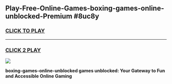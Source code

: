 
## Play-Free-Online-Games-boxing-games-online-unblocked-Premium #8uc8y
<h3>
<a href="https://premium.freeplayer.one?title=boxing-games-online-unblocked&ref=8M">CLICK TO PLAY</a></h3>
<hr>

<h3>
<a href="https://premium.freeplayer.one?title=boxing-games-online-unblocked&ref=8M">CLICK 2 PLAY</a>
  
</h3>

<a href="https://premium.freeplayer.one?title=boxing-games-online-unblocked&ref=8M"><img src="https://clearcache.store/games.png"></a>


**boxing-games-online-unblocked games unblocked: Your Gateway to Fun and Accessible Online Gaming**
